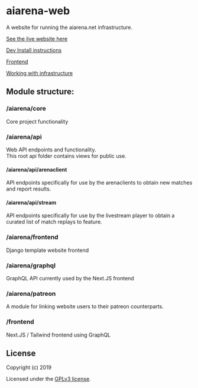 # aiarena-web
A website for running the aiarena.net infrastructure.

[See the live website here](https://aiarena.net/)

[Dev Install instructions](./doc/INSTALL.md)

[Frontend](./frontend/README.md)

[Working with infrastructure](./deploy/README.md)

## Module structure:
### /aiarena/core
Core project functionality

### /aiarena/api
Web API endpoints and functionality.  
This root api folder contains views for public use.

#### /aiarena/api/arenaclient
API endpoints specifically for use by the arenaclients to obtain new matches and report results.

#### /aiarena/api/stream
API endpoints specifically for use by the livestream player to obtain a curated list of match replays to feature.

### /aiarena/frontend
Django template website frontend

### /aiarena/graphql
GraphQL API currently used by the Next.JS frontend

### /aiarena/patreon
A module for linking website users to their patreon counterparts.

### /frontend
Next.JS / Tailwind frontend using GraphQL

## License

Copyright (c) 2019

Licensed under the [GPLv3 license](LICENSE).